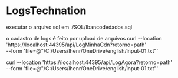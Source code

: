 # LogsTechnation
executar o arquivo sql em ./SQL/lbancodedados.sql

o cadastro de logs é feito por upload de arquivos
curl --location 'https://localhost:44395/api/LogMinhaCdn?retorno=path' \
--form 'file=@"/C:/Users/lhenr/OneDrive/english/input-01.txt"'

curl --location 'https://localhost:44395/api/LogAgora?retorno=path' \
--form 'file=@"/C:/Users/lhenr/OneDrive/english/input-01.txt"'